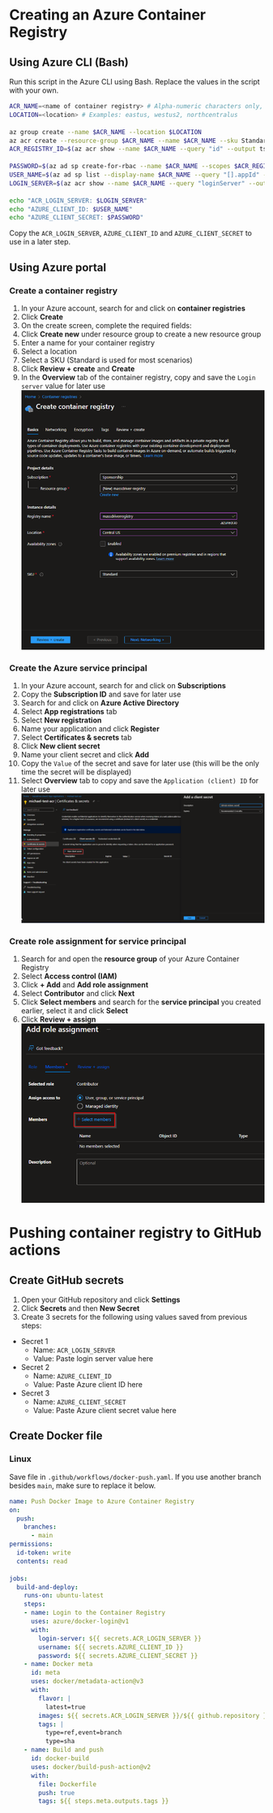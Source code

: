 # Creating an Azure Container Registry

## Using Azure CLI (Bash)

Run this script in the Azure CLI using Bash. Replace the values in the script with your own.

```Bash
ACR_NAME=<name of container registry> # Alpha-numeric characters only, between 5 and 50 characters
LOCATION=<location> # Examples: eastus, westus2, northcentralus

az group create --name $ACR_NAME --location $LOCATION
az acr create --resource-group $ACR_NAME --name $ACR_NAME --sku Standard
ACR_REGISTRY_ID=$(az acr show --name $ACR_NAME --query "id" --output tsv)

PASSWORD=$(az ad sp create-for-rbac --name $ACR_NAME --scopes $ACR_REGISTRY_ID --role acrpush --query "password" --output tsv)
USER_NAME=$(az ad sp list --display-name $ACR_NAME --query "[].appId" --output tsv)
LOGIN_SERVER=$(az acr show --name $ACR_NAME --query "loginServer" --output tsv)

echo "ACR_LOGIN_SERVER: $LOGIN_SERVER"
echo "AZURE_CLIENT_ID: $USER_NAME"
echo "AZURE_CLIENT_SECRET: $PASSWORD"
```

Copy the `ACR_LOGIN_SERVER`, `AZURE_CLIENT_ID` and `AZURE_CLIENT_SECRET` to use in a later step.

## Using Azure portal

### Create a container registry

1. In your Azure account, search for and click on **container registries**
2. Click **Create**
3. On the create screen, complete the required fields:
  1. Click **Create new** under resource group to create a new resource group
  2. Enter a name for your container registry
  3. Select a location
  4. Select a SKU (Standard is used for most scenarios)
  5. Click **Review + create** and **Create**
4. In the **Overview** tab of the container registry, copy and save the `Login server` value for later use
   ![Example 1](/static/img/acr-example-1.png)

### Create the Azure service principal

1. In your Azure account, search for and click on **Subscriptions**
2. Copy the **Subscription ID** and save for later use
3. Search for and click on **Azure Active Directory**
4. Select **App registrations** tab
5. Select **New registration**
6. Name your application and click **Register**
7. Select **Certificates & secrets** tab
8. Click **New client secret**
9. Name your client secret and click **Add**
10. Copy the `Value` of the secret and save for later use (this will be the only time the secret will be displayed)
11. Select **Overview** tab to copy and save the `Application (client) ID` for later use
    ![Example 3](/static/img/acr-example-3.png)

### Create role assignment for service principal

1. Search for and open the **resource group** of your Azure Container Registry
2. Select **Access control (IAM)**
3. Click **+ Add** and **Add role assignment**
4. Select **Contributor** and click **Next**
5. Click **Select members** and search for the **service principal** you created earlier, select it and click **Select**
6. Click **Review + assign**
   ![Example 2](/static/img/acr-example-2.png)

# Pushing container registry to GitHub actions

## Create GitHub secrets

1. Open your GitHub repository and click **Settings**
2. Click **Secrets** and then **New Secret**
3. Create 3 secrets for the following using values saved from previous steps:

- Secret 1
  - Name: `ACR_LOGIN_SERVER`
  - Value: Paste login server value here
- Secret 2
  - Name: `AZURE_CLIENT_ID`
  - Value: Paste Azure client ID here
- Secret 3
  - Name: `AZURE_CLIENT_SECRET`
  - Value: Paste Azure client secret value here

## Create Docker file

### Linux

Save file in `.github/workflows/docker-push.yaml`. If you use another branch besides `main`, make sure to replace it below.

```YAML
name: Push Docker Image to Azure Container Registry
on:
  push:
    branches:
      - main
permissions:
  id-token: write
  contents: read

jobs:
  build-and-deploy:
    runs-on: ubuntu-latest
    steps:
    - name: Login to the Container Registry
      uses: azure/docker-login@v1
      with:
        login-server: ${{ secrets.ACR_LOGIN_SERVER }}
        username: ${{ secrets.AZURE_CLIENT_ID }}
        password: ${{ secrets.AZURE_CLIENT_SECRET }}
    - name: Docker meta
      id: meta
      uses: docker/metadata-action@v3
      with:
        flavor: |
          latest=true
        images: ${{ secrets.ACR_LOGIN_SERVER }}/${{ github.repository }}
        tags: |
          type=ref,event=branch
          type=sha
    - name: Build and push
      id: docker-build
      uses: docker/build-push-action@v2
      with:
        file: Dockerfile
        push: true
        tags: ${{ steps.meta.outputs.tags }}
```
